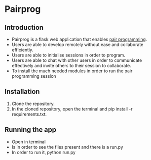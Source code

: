 # Pairprog

## Introduction

* Pairprog is a flask web application that enables [pair programming](https://en.wikipedia.org/wiki/Pair_programming).
* Users are able to develop remotely without ease and collaborate efficiently.
* Users are able to initialise sessions in order to program.
* Users are able to chat with other users in order to communicate effectively and invite others to their session to collaborate.
* To install the much needed modules in order to run the pair programming session

## Installation

1. Clone the repository.
2. In the cloned repository, open the terminal and pip install -r requirements.txt.

## Running the app

* Open in terminal
* ls in order to see the files present and there is a run.py
* In order to run it, 			python run.py
